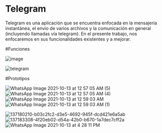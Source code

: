 # Telegram
Telegram es una aplicación que se encuentra enfocada en la mensajería instantánea, el envío de varios archivos y la comunicación en general (incluyendo llamadas vía telegram).
En el presente trabajo, nos enfocaremos en sus funcionalidades existentes y a mejorar.

#Funciones

![image](https://user-images.githubusercontent.com/77464776/137080247-f1a553f4-e087-4c3d-890c-3514451111c8.png)

![telegram](https://user-images.githubusercontent.com/92422984/137209236-47464f04-bc1e-4361-b38a-0ca2394658fc.PNG)

#Prototipos

![WhatsApp Image 2021-10-13 at 12 57 05 AM (5)](https://user-images.githubusercontent.com/77464776/137080278-a0a67aac-5474-4931-a565-a93f5f8056b0.jpeg)
![WhatsApp Image 2021-10-13 at 12 57 05 AM (4)](https://user-images.githubusercontent.com/77464776/137080282-126183a1-9356-46e3-8ea0-3029fdb9657e.jpeg)
![WhatsApp Image 2021-10-13 at 12 59 03 AM](https://user-images.githubusercontent.com/77464776/137080292-904e3cd9-2d20-402b-9161-396783c3d5b7.jpeg)
![WhatsApp Image 2021-10-13 at 12 59 03 AM (1)](https://user-images.githubusercontent.com/77464776/137080305-67eacb42-b5b3-4f9b-aad0-34b45af05775.jpeg)

![137180210-b03c2fc2-d3e5-4692-945f-dcd421e6a5ab](https://user-images.githubusercontent.com/77464776/137215895-6a4d1554-5ffc-4d4d-a29f-1cd58c0e6353.png)
![137183308-4f20eb02-d54a-42b0-b670-1a7dec7cff2a](https://user-images.githubusercontent.com/77464776/137215911-1962ec68-6464-4782-b43a-29a9d2564c74.png)
![WhatsApp Image 2021-10-13 at 4 28 11 PM](https://user-images.githubusercontent.com/77464776/137215933-1c8bf7f1-a57b-4806-8ae5-157454298072.jpeg)
